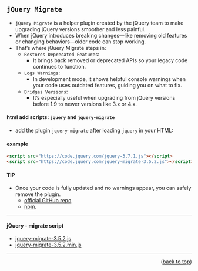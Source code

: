 <a name="topage"></a>

## `jQuery Migrate`

* `jQuery Migrate` is a helper plugin created by the jQuery team to make upgrading jQuery versions smoother and less painful.
* When jQuery introduces breaking changes—like removing old features or changing behaviors—older code can stop working.
* That’s where jQuery Migrate steps in:
    * `Restores Deprecated Features`:
        * It brings back removed or deprecated APIs so your legacy code continues to function.
    * `Logs Warnings`:
        * In development mode, it shows helpful console warnings when your code uses outdated features, guiding you on what to fix.
    * `Bridges Versions`:
        * It’s especially useful when upgrading from jQuery versions before 1.9 to newer versions like 3.x or 4.x.

#### html add scripts: `jquery` and `jquery-migrate`

* add the plugin `jquery-migrate` after loading `jquery` in your HTML:

####  example

```html
<script src="https://code.jquery.com/jquery-3.7.1.js"></script>
<script src="https://code.jquery.com/jquery-migrate-3.5.2.js"></script>
```

#### TIP
* Once your code is fully updated and no warnings appear, you can safely remove the plugin.
    * [official GitHub repo](https://github.com/jquery/jquery-migrate)
    * [npm](https://www.npmjs.com/package/jquery-migrate).

----

#### jQuery - migrate script
* [jquery-migrate-3.5.2.js](https://code.jquery.com/jquery-migrate-3.5.2.js)
* [jquery-migrate-3.5.2.min.js](https://code.jquery.com/jquery-migrate-3.5.2.min.js)


-----

<p align="right">(<a href="#topage">back to top</a>)</p>
<br/>
<br/>
